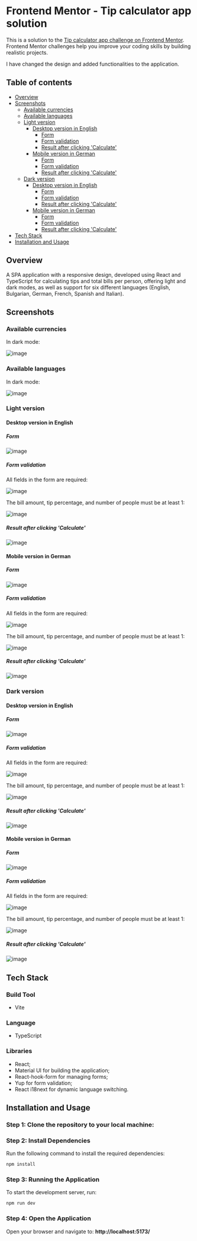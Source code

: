 # Frontend Mentor - Tip calculator app solution

This is a solution to the [Tip calculator app challenge on Frontend Mentor](https://www.frontendmentor.io/challenges/tip-calculator-app-ugJNGbJUX). Frontend Mentor challenges help you improve your coding skills by building realistic projects.

I have changed the design and added functionalities to the application.

## Table of contents

- [Overview](#overview)
- [Screenshots](#screenshots)
  - [Available currencies](#available-currencies)
  - [Available languages](#available-languages)
  - [Light version](#light-version)
    - [Desktop version in English](#desktop-light-version-in-english)
       - [Form](#desktop-light-form)
       - [Form validation](#desktop-light-form-validation)
       - [Result after clicking 'Calculate'](#desktop-light-result-after-clicking-calculate)
    - [Mobile version in German](#mobile-light-version-in-german)
       - [Form](#mobile-light-form)
       - [Form validation](#mobile-light-form-validation)
       - [Result after clicking 'Calculate'](#mobile-light-result-after-clicking-calculate)
  - [Dark version](#dark-version)
    - [Desktop version in English](#desktop-dark-version-in-english)
       - [Form](#desktop-dark-form)
       - [Form validation](#desktop-dark-form-validation)
       - [Result after clicking 'Calculate'](#desktop-dark-result-after-clicking-calculate)
    - [Mobile version in German](#mobile-dark-version-in-german)
        - [Form](#mobile-dark-form)
        - [Form validation](#mobile-dark-form-validation)
        - [Result after clicking 'Calculate'](#mobile-dark-result-after-clicking-calculate)
- [Tech Stack](#tech-stack)
- [Installation and Usage](#installation-and-usage)

## Overview
A SPA application with a responsive design, developed using React and TypeScript for calculating tips and total bills per person, offering light and dark modes, as well as support for six different languages (English, Bulgarian, German, French, Spanish and Italian). 

## Screenshots

### Available currencies

In dark mode:

![image](https://github.com/user-attachments/assets/45f27411-4efa-4d09-8920-9cf20111a4f6)

### Available languages

In dark mode:

![image](https://github.com/user-attachments/assets/ec465fd0-1e44-493b-b6db-423523e2bef2)

### Light version

#### Desktop version in English
<a id="desktop-light-version-in-english"></a>

##### Form
<a id="desktop-light-form"></a>

![image](https://github.com/user-attachments/assets/2fe9648a-2e2a-4aca-8b71-9b2c3ff06db3)

##### Form validation 
<a id="desktop-light-form-validation"></a>

All fields in the form are required:

![image](https://github.com/user-attachments/assets/fb546393-88a7-4c33-897b-be10f3ce33c9)

The bill amount, tip percentage, and number of people must be at least 1:

![image](https://github.com/user-attachments/assets/7447c7d3-c157-47ef-835d-ad6ab873e10d)

##### Result after clicking 'Calculate'
<a id="desktop-light-result-after-clicking-calculate"></a>

![image](https://github.com/user-attachments/assets/46bf0fe0-62ae-4c85-aafc-d0ade5d4afeb)

#### Mobile version in German
<a id="mobile-light-version-in-german"></a>

##### Form
<a id="mobile-light-form"></a>

![image](https://github.com/user-attachments/assets/17155900-ed55-4d9d-a06a-423849fbedfc)

##### Form validation 
<a id="mobile-light-form-validation"></a>

All fields in the form are required:

![image](https://github.com/user-attachments/assets/19380ebe-b586-4178-b706-6c63842b0cf7)

The bill amount, tip percentage, and number of people must be at least 1:

![image](https://github.com/user-attachments/assets/ad1e19c6-3947-423b-88ec-b57d6bf7e86d)

##### Result after clicking 'Calculate'
<a id="mobile-light-result-after-clicking-calculate"></a>

![image](https://github.com/user-attachments/assets/d11b50a4-7834-452d-82de-e405f30235de)

### Dark version

#### Desktop version in English
<a id="desktop-dark-version-in-english"></a>

##### Form
<a id="desktop-dark-form"></a>

![image](https://github.com/user-attachments/assets/75cee22c-4355-4c1f-8650-74d21a0c749c)

##### Form validation 
<a id="desktop-dark-form-validation"></a>

All fields in the form are required:

![image](https://github.com/user-attachments/assets/d0d0ebf5-c45f-43e7-8331-29dbe4c40617)

The bill amount, tip percentage, and number of people must be at least 1:

![image](https://github.com/user-attachments/assets/69d03c4a-69d4-4cfe-9436-b5240247e620)

##### Result after clicking 'Calculate'
<a id="desktop-dark-result-after-clicking-calculate"></a>

![image](https://github.com/user-attachments/assets/ff3cc934-1796-47d9-9c10-060df9ad911b)

#### Mobile version in German
<a id="mobile-dark-version-in-german"></a>

##### Form
<a id="mobile-dark-form"></a>

![image](https://github.com/user-attachments/assets/f6bf7258-261c-49a9-a374-5bb9cea18701)

##### Form validation
<a id="mobile-dark-form-validation"></a>

All fields in the form are required:

![image](https://github.com/user-attachments/assets/20d5b57b-6655-45e0-8993-475893fd3f86)

The bill amount, tip percentage, and number of people must be at least 1:

![image](https://github.com/user-attachments/assets/7764ce7f-8ddf-4669-a6fa-1ff9a98e6a35)

##### Result after clicking 'Calculate' 
<a id="mobile-dark-result-after-clicking-calculate"></a>

![image](https://github.com/user-attachments/assets/938d1b0d-b0d2-46b4-9692-560ea716774e)

## Tech Stack

### Build Tool
- Vite

### Language
- TypeScript

### Libraries
- React;
- Material UI for building the application;
- React-hook-form for managing forms;
- Yup for form validation;
- React i18next for dynamic language switching.

## Installation and Usage
### Step 1: Clone the repository to your local machine:
### Step 2: Install Dependencies
Run the following command to install the required dependencies:

```bash
npm install
```
### Step 3: Running the Application
To start the development server, run:

```bash
npm run dev
```
### Step 4: Open the Application
Open your browser and navigate to: 
**http://localhost:5173/**




